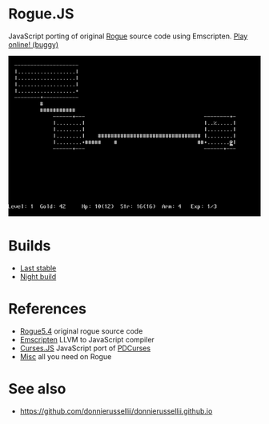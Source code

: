 Rogue.JS
========

JavaScript porting of original [Rogue](https://en.wikipedia.org/wiki/Rogue_(video_game)) source code using Emscripten. [Play online! (buggy)](http://mad4j.github.io/rogue.js/rogue.html)

![Rogue](in-game.png)

# Builds
* [Last stable](https://github.com/mad4j/rogue.js/tree/gh-pages/)
* [Night build](https://github.com/mad4j/rogue.js/tree/master/dist)

# References
* [Rogue5.4](http://rogue.rogueforge.net/rogue-5-4/) original rogue source code
* [Emscripten](https://github.com/kripken/emscripten/wiki) LLVM to JavaScript compiler
* [Curses.JS](https://github.com/mad4j/curses.js) JavaScript port of [PDCurses](https://github.com/wmcbrine/PDCurses) 
* [Misc](http://coredumpcentral.org/) all you need on Rogue


# See also
* https://github.com/donnierussellii/donnierussellii.github.io


